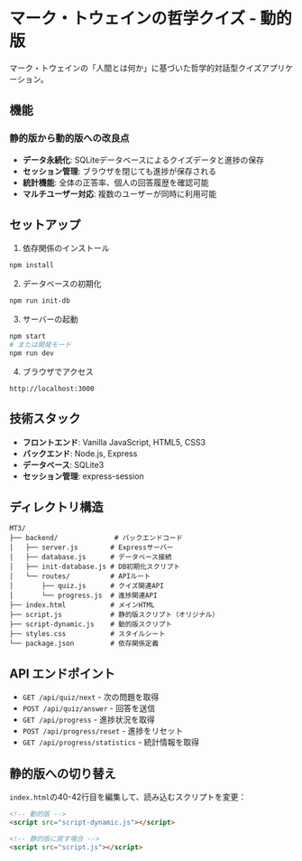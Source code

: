 # マーク・トウェインの哲学クイズ - 動的版

マーク・トウェインの「人間とは何か」に基づいた哲学的対話型クイズアプリケーション。

## 機能

### 静的版から動的版への改良点
- **データ永続化**: SQLiteデータベースによるクイズデータと進捗の保存
- **セッション管理**: ブラウザを閉じても進捗が保存される
- **統計機能**: 全体の正答率、個人の回答履歴を確認可能
- **マルチユーザー対応**: 複数のユーザーが同時に利用可能

## セットアップ

1. 依存関係のインストール
```bash
npm install
```

2. データベースの初期化
```bash
npm run init-db
```

3. サーバーの起動
```bash
npm start
# または開発モード
npm run dev
```

4. ブラウザでアクセス
```
http://localhost:3000
```

## 技術スタック

- **フロントエンド**: Vanilla JavaScript, HTML5, CSS3
- **バックエンド**: Node.js, Express
- **データベース**: SQLite3
- **セッション管理**: express-session

## ディレクトリ構造

```
MT3/
├── backend/              # バックエンドコード
│   ├── server.js        # Expressサーバー
│   ├── database.js      # データベース接続
│   ├── init-database.js # DB初期化スクリプト
│   └── routes/          # APIルート
│       ├── quiz.js      # クイズ関連API
│       └── progress.js  # 進捗関連API
├── index.html           # メインHTML
├── script.js            # 静的版スクリプト（オリジナル）
├── script-dynamic.js    # 動的版スクリプト
├── styles.css           # スタイルシート
└── package.json         # 依存関係定義
```

## API エンドポイント

- `GET /api/quiz/next` - 次の問題を取得
- `POST /api/quiz/answer` - 回答を送信
- `GET /api/progress` - 進捗状況を取得
- `POST /api/progress/reset` - 進捗をリセット
- `GET /api/progress/statistics` - 統計情報を取得

## 静的版への切り替え

`index.html`の40-42行目を編集して、読み込むスクリプトを変更：

```html
<!-- 動的版 -->
<script src="script-dynamic.js"></script>

<!-- 静的版に戻す場合 -->
<script src="script.js"></script>
```
